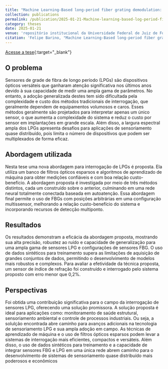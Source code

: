 ```yaml
---
title: "Machine Learning-Based long-period fiber grating demodulation: A promising tool for cost-effective in-field implementation"
collection: publications
permalink: /publication/2025-01-21-Machine-learning-based-log-period-fiber-grating-demodulation
category: theses
date: 2025-01-21
venue: 'repositório institucional da Universidade Federal de Juiz de Fora'
citation: 'Felipe Barino, "Machine Learning-Based long-period fiber grating demodulation: A promising tool for cost-effective in-field implementation." repositório institucional da Universidade Federal de Juiz de Fora, (Tese de Doutorado) 2025.'
---
```


[Acesse a tese](https://repositorio.ufjf.br/jspui/handle/ufjf/18165){:target="_blank"}


## O problema

Sensores de grade de fibra de longo período (LPGs) são dispositivos ópticos versáteis que ganharam atenção significativa nos últimos anos devido à sua capacidade de medir uma ampla gama de parâmetros.  No entanto, a adoção generalizada destes tem sido dificultada pela complexidade e custo dos métodos tradicionais de interrogação, que geralmente dependem de equipamentos volumosos e caros.  Esses métodos geralmente são projetados para interpretar apenas um único sensor, o que aumenta a complexidade do sistema e reduz o custo por sensor em implantações em grande escala. Além disso, a largura espectral ampla dos LPGs apresenta desafios para aplicações de sensoriamento quase distribuído, pois limita o número de dispositivos que podem ser multiplexados de forma eficaz.

## Abordagem utilizada

Nesta tese uma nova abordagem para interrogação de LPGs é proposta. Ela utiliza um banco de filtros ópticos esparsos e algoritmos de aprendizado de máquina para obter medições confiáveis e com boa relação custo-benefício.  A abordagem proposta é investigada por meio de três métodos distintos, cada um construído sobre o anterior, culminando em uma rede neural totalmente conectada baseada em autoatenção. Essa abordagem final permite o uso de FBGs com posições arbitrárias em uma configuração multissensor, melhorando a relação custo-benefício do sistema e incorporando recursos de detecção multiponto. 

## Resultados

Os resultados demonstram a eficácia da abordagem proposta, mostrando sua alta precisão, robustez ao ruído e capacidade de generalização para uma ampla gama de sensores LPG e configurações de sensores FBG.  O uso de dados sintéticos para treinamento supera as limitações de aquisição de grandes conjuntos de dados, permitindo o desenvolvimento de modelos mais robustos e complexos. Para avaliar a efetividade da técnica proposta, um sensor de índice de refração foi construído e interrogado pelo sistema proposto com erro menor que 0,2%.

## Perspectivas

Foi obtida uma contribuição significativa para o campo da interrogação de sensores LPG, oferecendo uma solução promissora. A solução proposta é ideal para aplicações como: monitoramento de saúde estrutural, sensoriamento ambiental e controle de processos industriais. Ou seja, a solulção encontrada abre caminho para avanços adicionais na tecnologia de sensoriamento LPG e sua ampla adoção em campo. As técnicas de aprendizado de máquina e o uso de filtros ópticos esparsos podem levar a sistemas de interrogação mais eficientes, compactos e versáteis. Além disso, o uso de dados sintéticos para treinamento e a capacidade de integrar sensores FBG e LPG em uma única rede abrem caminho para o desenvolvimento de sistemas de sensoriamento quase distribuído mais poderosos e econômicos